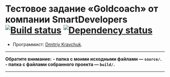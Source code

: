 # Тестовое задание «Goldcoach» от компании SmartDevelopers [![Build status][travis-image]][travis-url] [![Dependency status][dependency-image]][dependency-url]

* Программист: [Dmitriy Kravchuk](https://www.linkedin.com/in/mytrofann/).

---

**Обратите внимание:**
**- папка с моими исходными файлами — `source/`.**
**- папка с файлами собранного проекта — `build/`.**


---

[travis-image]: https://travis-ci.org/htmlacademy-adaptive/461429-sedona.svg?branch=master
[travis-url]: https://travis-ci.org/htmlacademy-adaptive/461429-sedona
[dependency-image]: https://david-dm.org/htmlacademy-adaptive/461429-sedona/dev-status.svg?style=flat-square
[dependency-url]: https://david-dm.org/htmlacademy-adaptive/461429-sedona?type=dev
